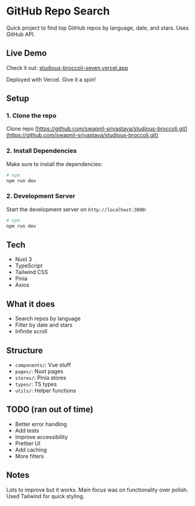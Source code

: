 # GitHub Repo Search

Quick project to find top GitHub repos by language, date, and stars. Uses GitHub API.

## Live Demo

Check it out: [studious-broccoli-seven.vercel.app](https://studious-broccoli-seven.vercel.app)

Deployed with Vercel. Give it a spin!

## Setup

### 1. Clone the repo

Clone repo [https://github.com/swapnil-srivastava/studious-broccoli.git](https://github.com/swapnil-srivastava/studious-broccoli.git)

### 2. Install Dependencies 

Make sure to install the dependencies:

```bash
# npm
npm run dev
```

### 2. Development Server

Start the development server on `http://localhost:3000`:

```bash
# npm
npm run dev
```

## Tech

- Nuxt 3
- TypeScript
- Tailwind CSS
- Pinia
- Axios

## What it does

- Search repos by language
- Filter by date and stars
- Infinite scroll

## Structure

- `components/`: Vue stuff
- `pages/`: Nuxt pages
- `stores/`: Pinia stores
- `types/`: TS types
- `utils/`: Helper functions

## TODO (ran out of time)

- Better error handling
- Add tests
- Improve accessibility
- Prettier UI
- Add caching
- More filters

## Notes

Lots to improve but it works. Main focus was on functionality over polish. Used Tailwind for quick styling.